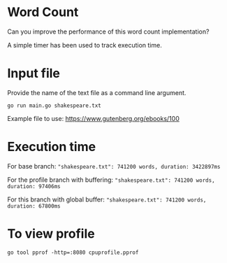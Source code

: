# Word Count

Can you improve the performance of this word count implementation?  

A simple timer has been used to track execution time.  

# Input file

Provide the name of the text file as a command line argument.

`go run main.go shakespeare.txt`  

Example file to use:
https://www.gutenberg.org/ebooks/100


# Execution time

For base branch:
`"shakespeare.txt": 741200 words, duration: 3422897ms`

For the profile branch with buffering:
`"shakespeare.txt": 741200 words, duration: 97406ms`

For this branch with global buffer:
`"shakespeare.txt": 741200 words, duration: 67800ms`


# To view profile

`go tool pprof -http=:8080 cpuprofile.pprof`  
